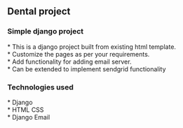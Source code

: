 <h2>Dental project  </h2>
<h3>Simple django project</h3>
* This is a django project built from existing html template.
</br>
* Customize the pages as per your requirements.
</br>
* Add functionality for adding email server.
</br>
* Can be extended to implement sendgrid functionality
</br>

<h3>Technologies used</h3>
* Django
</br>
* HTML CSS
</br>
* Django Email
</br>

